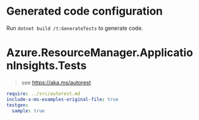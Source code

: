 # Generated code configuration

Run `dotnet build /t:GenerateTests` to generate code.

# Azure.ResourceManager.ApplicationInsights.Tests

> see https://aka.ms/autorest
``` yaml
require: ../src/autorest.md
include-x-ms-examples-original-file: true
testgen:
  sample: true
```